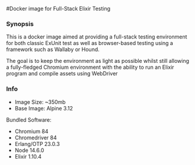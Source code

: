 #Docker image for Full-Stack Elixir Testing

### Synopsis
This is a docker image aimed at providing a full-stack testing environment for both classic ExUnit test as well as browser-based testing using a framework such as Wallaby or Hound.

The goal is to keep the environment as light as possible whilst still allowing a fully-fledged Chromium environment with the ability to run an Elixir program and compile assets using WebDriver

### Info

- Image Size: ~350mb
- Base Image: Alpine 3.12

Bundled Software:
- Chromium 84
- Chromedriver 84
- Erlang/OTP 23.0.3
- Node 14.6.0 
- Elixir 1.10.4
